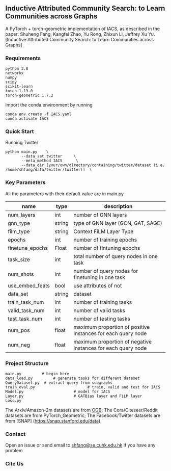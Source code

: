 Inductive Attributed Community Search: to Learn Communities across Graphs
-----------------
A PyTorch + torch-geometric implementation of IACS, as described in the paper: Shuheng Fang, Kangfei Zhao, Yu Rong, Zhixun Li, Jeffrey Xu Yu. [Inductive Attributed Community Search: to Learn Communities across Graphs]


### Requirements
```
python 3.8
networkx
numpy
scipy
scikit-learn
torch 1.13.0
torch-geometric 1.7.2
```

Import the conda environment by running
```
conda env create -f IACS.yaml
conda activate IACS
```


### Quick Start
Running Twitter
```
python main.py    \
       --data_set twitter     \
       --meta_method IACS      \
       --data_dir [your/own/directory/containing/twitter/dataset (i.e. /home/shfang/data/twitter/twitter)]  \
```

### Key Parameters
All the parameters with their default value are in main.py

| name | type   | description |
| ----- | --------- | ----------- |
| num_layers  | int    | number of GNN layers    |
| gnn_type | string |  type of GNN layer (GCN, GAT, SAGE)     |
| film_type | string | Context FiLM Layer Type    |
| epochs  | int   | number of training epochs  |
| finetune_epochs | Float   | number of fintuning epochs  |
| task_size  | int   | total number of query nodes in one task  |
| num_shots  | int   | number of query nodes for finetuning in one task |
| use_embed_feats  | bool   | use attributes of not |
| data_set  | string   | dataset |
| train_task_num  | int   | number of training tasks |
| valid_task_num  | int   | number of valid tasks |
| test_task_num  | int   | number of testing tasks |
| num_pos  | float   | maximum proportion of positive instances for each query node |
| num_neg  | float   | maximum proportion of negative instances for each query node |



### Project Structure
```
main.py         # begin here
data_load.py         # generate tasks for different dataset
QueryDataset.py  # extract query from subgraphs
train_eval.py                       # train, valid and test for IACS
Model.py                      # model for IACS
Layer.py                      # GATBias layer and FiLM layer
Loss.py
```

The Arxiv/Amazon-2m datasets are from [OGB](https://ogb.stanford.edu/docs/nodeprop/);
The Cora/Citeseer/Reddit datasets are from PyTorch_Geometric;
The Facebook/Twitter datasets are from [SNAP] (https://snap.stanford.edu/data).


### Contact
Open an issue or send email to shfang@se.cuhk.edu.hk if you have any problem

### Cite Us


